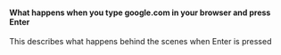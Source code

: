 ####  What happens when you type google.com in your browser and press Enter
This describes what happens behind the scenes when Enter is pressed
